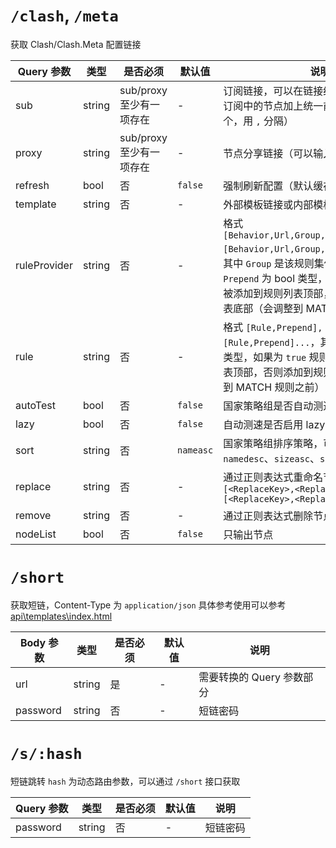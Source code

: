# `/clash`, `/meta`

获取 Clash/Clash.Meta 配置链接

| Query 参数     | 类型     | 是否必须              | 默认值       | 说明                                                                                                                                                                            |
|--------------|--------|-------------------|-----------|-------------------------------------------------------------------------------------------------------------------------------------------------------------------------------|
| sub          | string | sub/proxy 至少有一项存在 | -         | 订阅链接，可以在链接结尾加上`#名称`，来给订阅中的节点加上统一前缀（可以输入多个，用 `,` 分隔）                                                                                                                           |
| proxy        | string | sub/proxy 至少有一项存在 | -         | 节点分享链接（可以输入多个，用 `,` 分隔）                                                                                                                                                       |
| refresh      | bool   | 否                 | `false`   | 强制刷新配置（默认缓存 5 分钟）                                                                                                                                                             |
| template     | string | 否                 | -         | 外部模板链接或内部模板名称                                                                                                                                                                 |
| ruleProvider | string | 否                 | -         | 格式 `[Behavior,Url,Group,Prepend,Name],[Behavior,Url,Group,Prepend,Name]...`，其中 `Group` 是该规则集使用的策略组名，`Prepend` 为 bool 类型，如果为 `true` 规则将被添加到规则列表顶部，否则添加到规则列表底部（会调整到 MATCH 规则之前） |
| rule         | string | 否                 | -         | 格式 `[Rule,Prepend],[Rule,Prepend]...`，其中 `Prepend` 为 bool 类型，如果为 `true` 规则将被添加到规则列表顶部，否则添加到规则列表底部（会调整到 MATCH 规则之前）                                                            |
| autoTest     | bool   | 否                 | `false`   | 国家策略组是否自动测速                                                                                                                                                                   |
| lazy         | bool   | 否                 | `false`   | 自动测速是否启用 lazy                                                                                                                                                                 |
| sort         | string | 否                 | `nameasc` | 国家策略组排序策略，可选值 `nameasc`、`namedesc`、`sizeasc`、`sizedesc`                                                                                                                       |
| replace      | string | 否                 | -         | 通过正则表达式重命名节点，格式 `[<ReplaceKey>,<ReplaceTo>],[<ReplaceKey>,<ReplaceTo>]...`                                                                                                    |
| remove       | string | 否                 | -         | 通过正则表达式删除节点                                                                                                                                                                   |
| nodeList     | bool   | 否                 | `false`   | 只输出节点                                                                                                                                                                         |

# `/short`

获取短链，Content-Type 为 `application/json`
具体参考使用可以参考 [api\templates\index.html](api/static/index.html)

| Body 参数  | 类型     | 是否必须 | 默认值 | 说明               |
|----------|--------|------|-----|------------------|
| url      | string | 是    | -   | 需要转换的 Query 参数部分 |
| password | string | 否    | -   | 短链密码             |

# `/s/:hash`

短链跳转
`hash` 为动态路由参数，可以通过 `/short` 接口获取

| Query 参数 | 类型     | 是否必须 | 默认值 | 说明   |
|----------|--------|------|-----|------|
| password | string | 否    | -   | 短链密码 |
